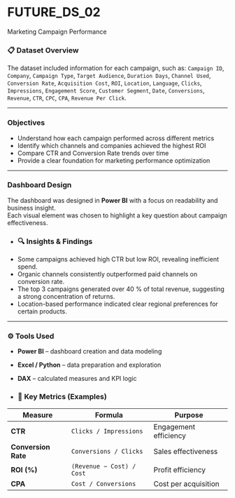 # FUTURE_DS_02
Marketing Campaign Performance
### 📋 Dataset Overview
The dataset included information for each campaign, such as:
`Campaign ID`, `Company`, `Campaign Type`, `Target Audience`, `Duration Days`, `Channel Used`, `Conversion Rate`, `Acquisition Cost`, `ROI`, `Location`, `Language`, `Clicks`, `Impressions`, `Engagement Score`, `Customer Segment`, `Date`, `Conversions`, `Revenue`, `CTR`, `CPC`, `CPA`, `Revenue Per Click`.

---

### Objectives
- Understand how each campaign performed across different metrics  
- Identify which channels and companies achieved the highest ROI  
- Compare CTR and Conversion Rate trends over time  
- Provide a clear foundation for marketing performance optimization

---

### Dashboard Design
The dashboard was designed in **Power BI** with a focus on readability and business insight.  
Each visual element was chosen to highlight a key question about campaign effectiveness.

- ### 🔍 Insights & Findings
- Some campaigns achieved high CTR but low ROI, revealing inefficient spend.  
- Organic channels consistently outperformed paid channels on conversion rate.  
- The top 3 campaigns generated over 40 % of total revenue, suggesting a strong concentration of returns.  
- Location-based performance indicated clear regional preferences for certain products.

---

### ⚙️ Tools Used
- **Power BI** – dashboard creation and data modeling  
- **Excel / Python** – data preparation and exploration  
- **DAX** – calculated measures and KPI logic

- ### 🧩 Key Metrics (Examples)
| Measure | Formula | Purpose |
|-----------|-----------|-----------|
| **CTR** | `Clicks / Impressions` | Engagement efficiency |
| **Conversion Rate** | `Conversions / Clicks` | Sales effectiveness |
| **ROI (%)** | `(Revenue − Cost) / Cost` | Profit efficiency |
| **CPA** | `Cost / Conversions` | Cost per acquisition |
